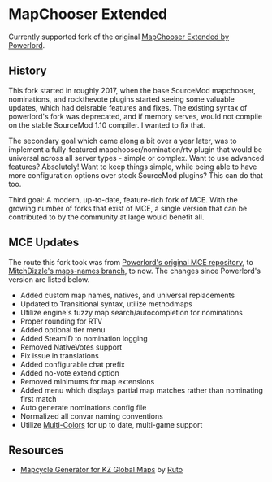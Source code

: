 # MapChooser Extended

Currently supported fork of the original [MapChooser Extended by Powerlord](https://forums.alliedmods.net/showthread.php?t=156974).

## History

This fork started in roughly 2017, when the base SourceMod mapchooser, nominations, and rockthevote plugins started seeing some valuable updates, which had deisrable features and fixes. The existing syntax of powerlord's fork was deprecated, and if memory serves, would not compile on the stable SourceMod 1.10 compiler. I wanted to fix that.

The secondary goal which came along a bit over a year later, was to implement a fully-featured mapchooser/nomination/rtv plugin that would be universal across all server types - simple or complex. Want to use advanced features? Absolutely! Want to keep things simple, while being able to have more configuration options over stock SourceMod plugins? This can do that too.

Third goal: A modern, up-to-date, feature-rich fork of MCE. With the growing number of forks that exist of MCE, a single version that can be contributed to by the community at large would benefit all.

## MCE Updates

The route this fork took was from [Powerlord's original MCE repository](https://github.com/powerlord/sourcemod-mapchooser-extended), to [MitchDizzle's maps-names branch](https://github.com/MitchDizzle/sourcemod-mapchooser-extended/tree/map-names), to now. The changes since Powerlord's version are listed below.

- Added custom map names, natives, and universal replacements
- Updated to Transitional syntax, utilize methodmaps
- Utilize engine's fuzzy map search/autocompletion for nominations
- Proper rounding for RTV
- Added optional tier menu
- Added SteamID to nomination logging
- Removed NativeVotes support
- Fix issue in translations
- Added configurable chat prefix
- Added no-vote extend option
- Removed minimums for map extensions
- Added menu which displays partial map matches rather than nominating first match
- Auto generate nominations config file
- Normalized all convar naming conventions
- Utilize [Multi-Colors](https://github.com/Bara/Multi-Colors) for up to date, multi-game support

## Resources

- [Mapcycle Generator for KZ Global Maps](https://devruto.github.io/KZMapcycleGenerator/) by [Ruto](https://github.com/devruto)
